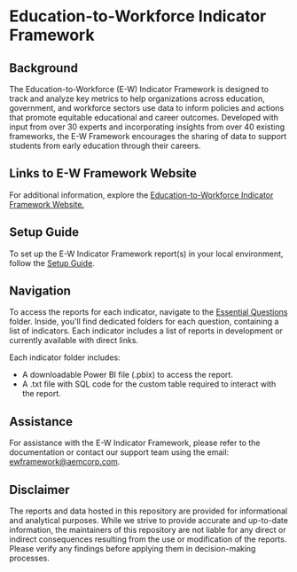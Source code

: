# Education-to-Workforce Indicator Framework
## Background 
The Education-to-Workforce (E-W) Indicator Framework is designed to track and analyze key metrics to help organizations across education, government, and workforce sectors use data to inform policies and actions that promote equitable educational and career outcomes. Developed with input from over 30 experts and incorporating insights from over 40 existing frameworks, the E-W Framework encourages the sharing of data to support students from early education through their careers.
## Links to E-W Framework Website
For additional information, explore the <a href="https://educationtoworkforce.org/">Education-to-Workforce Indicator Framework Website.</a>
## Setup Guide
To set up the E-W Indicator Framework report(s) in your local environment, follow the [Setup Guide](https://github.com/CEDS-Collaborative-Exchange/Education-to-Workforce-Indicator-Framework/blob/main/E-W%20Framework%20Indicator%20Report(s)%20Setup%20Guide.docx).
## Navigation
To access the reports for each indicator, navigate to the [Essential Questions](https://github.com/CEDS-Collaborative-Exchange/Education-to-Workforce-Indicator-Framework/tree/main/Essential%20Questions) folder. Inside, you'll find dedicated folders for each question, containing a list of indicators. Each indicator includes a list of reports in development or currently available with direct links.

Each indicator folder includes:
* A downloadable Power BI file (.pbix) to access the report.
* A .txt file with SQL code for the custom table required to interact with the report.
## Assistance
For assistance with the E-W Indicator Framework, please refer to the documentation or contact our support team using the email: ewframework@aemcorp.com.
## Disclaimer
The reports and data hosted in this repository are provided for informational and analytical purposes. While we strive to provide accurate and up-to-date information, the maintainers of this repository are not liable for any direct or indirect consequences resulting from the use or modification of the reports. Please verify any findings before applying them in decision-making processes.
